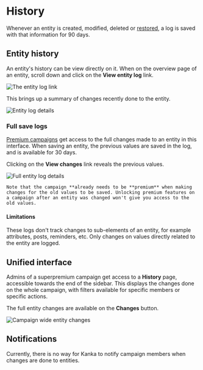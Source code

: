 # History

Whenever an entity is created, modified, deleted or [restored](/features/campaigns/recovery), a log is saved with that information for 90 days.

## Entity history

An entity's history can be view directly on it. When on the overview page of an entity, scroll down and click on the **View entity log** link.

![The entity log link](img/history-entity.png)

This brings up a summary of changes recently done to the entity.

![Entity log details](img/history-entity-detail.png)

### Full save logs

[Premium campaigns](https://kanka.io/en-US/premium) get access to the full changes made to an entity in this interface. When saving an entity, the previous values are saved in the log, and is available for 30 days.

Clicking on the **View changes** link reveals the previous values.

![Full entity log details](img/history-entity-full.png)

```{admonition} Warning
Note that the campaign **already needs to be **premium** when making changes for the old values to be saved. Unlocking premium features on a campaign after an entity was changed won't give you access to the old values.
```

#### Limitations

These logs don't track changes to sub-elements of an entity, for example attributes, posts, reminders, etc. Only changes on values directly related to the entity are logged.

## Unified interface

Admins of a superpremium campaign get access to a **History** page, accessible towards the end of the sidebar. This displays the changes done on the whole campaign, with filters available for specific members or specific actions.

The full entity changes are available on the **Changes** button.

![Campaign wide entity changes](img/history-campaign.png)


## Notifications

Currently, there is no way for Kanka to notify campaign members when changes are done to entities.